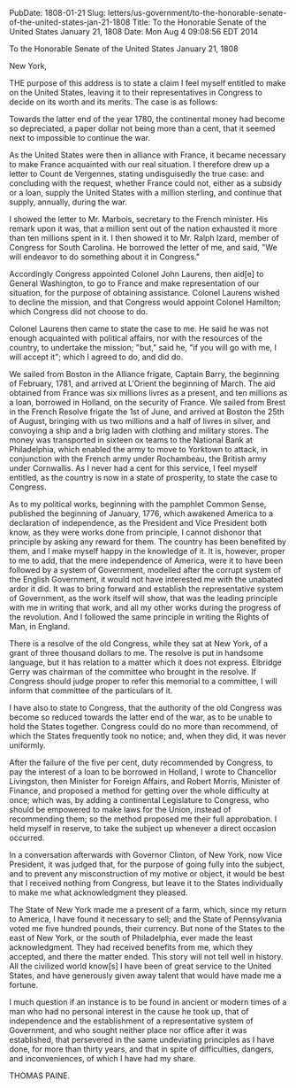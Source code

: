 PubDate: 1808-01-21
Slug: letters/us-government/to-the-honorable-senate-of-the-united-states-jan-21-1808
Title: To the Honorable Senate of the United States  January 21, 1808
Date: Mon Aug  4 09:08:56 EDT 2014

   To the Honorable Senate of the United States  January 21, 1808

   New York,

   THE purpose of this address is to state a claim I feel myself entitled to
   make on the United States, leaving it to their representatives in Congress
   to decide on its worth and its merits. The case is as follows:

   Towards the latter end of the year 1780, the continental money had become
   so depreciated, a paper dollar not being more than a cent, that it seemed
   next to impossible to continue the war.

   As the United States were then in alliance with France, it became
   necessary to make France acquainted with our real situation. I therefore
   drew up a letter to Count de Vergennes, stating undisguisedly the true
   case: and concluding with the request, whether France could not, either as
   a subsidy or a loan, supply the United States with a million sterling, and
   continue that supply, annually, during the war.

   I showed the letter to Mr. Marbois, secretary to the French minister. His
   remark upon it was, that a million sent out of the nation exhausted it
   more than ten millions spent in it. I then showed it to Mr. Ralph Izard,
   member of Congress for South Carolina. He borrowed the letter of me, and
   said, "We will endeavor to do something about it in Congress."

   Accordingly Congress appointed Colonel John Laurens, then aid[e] to
   General Washington, to go to France and make representation of our
   situation, for the purpose of obtaining assistance. Colonel Laurens wished
   to decline the mission, and that Congress would appoint Colonel Hamilton;
   which Congress did not choose to do.

   Colonel Laurens then came to state the case to me. He said he was not
   enough acquainted with political affairs, nor with the resources of the
   country, to undertake the mission; "but," said he, "if you will go with
   me, I will accept it"; which I agreed to do, and did do.

   We sailed from Boston in the Alliance frigate, Captain Barry, the
   beginning of February, 1781, and arrived at L'Orient the beginning of
   March. The aid obtained from France was six millions livres as a present,
   and ten millions as a loan, borrowed in Holland, on the security of
   France. We sailed from Brest in the French Resolve frigate the 1st of
   June, and arrived at Boston the 25th of August, bringing with us two
   millions and a half of livres in silver, and convoying a ship and a brig
   laden with clothing and military stores. The money was transported in
   sixteen ox teams to the National Bank at Philadelphia, which enabled the
   army to move to Yorktown to attack, in conjunction with the French army
   under Rochambeau, the British army under Cornwallis. As I never had a cent
   for this service, I feel myself entitled, as the country is now in a state
   of prosperity, to state the case to Congress.

   As to my political works, beginning with the pamphlet Common Sense,
   published the beginning of January, 1776, which awakened America to a
   declaration of independence, as the President and Vice President both
   know, as they were works done from principle, I cannot dishonor that
   principle by asking any reward for them. The country has been benefited by
   them, and I make myself happy in the knowledge of it. It is, however,
   proper to me to add, that the mere independence of America, were it to
   have been followed by a system of Government, modelled after the corrupt
   system of the English Government, it would not have interested me with the
   unabated ardor it did. It was to bring forward and establish the
   representative system of Government, as the work itself will show, that
   was the leading principle with me in writing that work, and all my other
   works during the progress of the revolution. And I followed the same
   principle in writing the Rights of Man, in England.

   There is a resolve of the old Congress, while they sat at New York, of a
   grant of three thousand dollars to me. The resolve is put in handsome
   language, but it has relation to a matter which it does not express.
   Elbridge Gerry was chairman of the committee who brought in the resolve.
   If Congress should judge proper to refer this memorial to a committee, I
   will inform that committee of the particulars of it.

   I have also to state to Congress, that the authority of the old Congress
   was become so reduced towards the latter end of the war, as to be unable
   to hold the States together. Congress could do no more than recommend, of
   which the States frequently took no notice; and, when they did, it was
   never uniformly.

   After the failure of the five per cent, duty recommended by Congress, to
   pay the interest of a loan to be borrowed in Holland, I wrote to
   Chancellor Livingston, then Minister for Foreign Affairs, and Robert
   Morris, Minister of Finance, and proposed a method for getting over the
   whole difficulty at once; which was, by adding a continental Legislature
   to Congress, who should be empowered to make laws for the Union, instead
   of recommending them; so the method proposed me their full approbation. I
   held myself in reserve, to take the subject up whenever a direct occasion
   occurred.

   In a conversation afterwards with Governor Clinton, of New York, now Vice
   President, it was judged that, for the purpose of going fully into the
   subject, and to prevent any misconstruction of my motive or object, it
   would be best that I received nothing from Congress, but leave it to the
   States individually to make me what acknowledgment they pleased.

   The State of New York made me a present of a farm, which, since my return
   to America, I have found it necessary to sell; and the State of
   Pennsylvania voted me five hundred pounds, their currency. But none of the
   States to the east of New York, or the south of Philadelphia, ever made
   the least acknowledgment. They had received benefits from me, which they
   accepted, and there the matter ended. This story will not tell well in
   history. All the civilized world know[s] I have been of great service to
   the United States, and have generously given away talent that would have
   made me a fortune.

   I much question if an instance is to be found in ancient or modern times
   of a man who had no personal interest in the cause he took up, that of
   independence and the establishment of a representative system of
   Government, and who sought neither place nor office after it was
   established, that persevered in the same undeviating principles as I have
   done, for more than thirty years, and that in spite of difficulties,
   dangers, and inconveniences, of which I have had my share.

   THOMAS PAINE.

    
